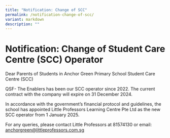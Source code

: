 ```yaml
---
title: "Notification: Change of SCC"
permalink: /notification-change-of-scc/
variant: markdown
description: ""
---
```

Notification: Change of Student Care Centre (SCC) Operator
==============

Dear Parents of Students in Anchor Green Primary School Student Care Centre (SCC)

QSF- The Enablers has been our SCC operator since 2022.  The current contract with the company will expire on 31 December 2024.

In accordance with the government’s financial protocol and guidelines, the school has appointed Little Professors Learning Centre Pte Ltd as the new SCC operator from 1 January 2025. 

For any queries, please contact Little Professors at 81574130 or email: <a href="mailto:anchorgreen@littleprofessors.com.sg">anchorgreen@littleprofessors.com.sg</a>